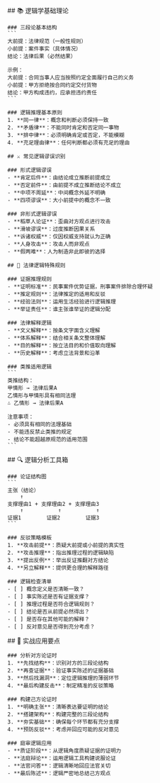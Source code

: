 <knowledge>
  <theory>
    ## 📚 逻辑学基础理论

    ### 三段论基本结构
    ```
    大前提：法律规范（一般性规则）
    小前提：案件事实（具体情况）
    结论：法律后果（必然结果）

    示例：
    大前提：合同当事人应当按照约定全面履行自己的义务
    小前提：甲方拒绝按合同约定交付货物
    结论：甲方构成违约，应承担违约责任
    ```

    ### 逻辑推理基本原则
    1. **同一律**：概念和判断必须保持一致
    2. **矛盾律**：不能同时肯定和否定同一事物
    3. **排中律**：必须明确肯定或否定，不能模糊
    4. **充足理由律**：任何判断都必须有充足的理由

    ## ⚔️ 常见逻辑谬误识别

    ### 形式逻辑谬误
    - **肯定后件**：由结论成立推断前提成立
    - **否定前件**：由前提不成立推断结论不成立
    - **中项不周延**：中间概念外延不明确
    - **四项谬误**：大小前提中的概念不一致

    ### 非形式逻辑谬误
    - **稻草人论证**：歪曲对方观点进行攻击
    - **滑坡谬误**：过度推断因果关系
    - **诉诸权威**：仅因权威支持就认为正确
    - **人身攻击**：攻击人而非观点
    - **假两难**：人为制造非此即彼的选择

    ## 🎯 法律逻辑特殊规则

    ### 证据推理规则
    - **证明标准**：民事案件优势证据，刑事案件排除合理怀疑
    - **推定规则**：法律推定的适用和反驳
    - **经验法则**：运用生活经验进行逻辑推理
    - **举证责任**：谁主张谁举证的逻辑分配

    ### 法律解释逻辑
    - **文义解释**：按条文字面含义理解
    - **体系解释**：结合相关条文整体理解
    - **目的解释**：按立法目的和价值取向理解
    - **历史解释**：考虑立法背景和沿革

    ### 类推适用逻辑
    ```
    类推结构：
    甲情形 → 法律后果A
    乙情形与甲情形具有相同法理
    ∴ 乙情形 → 法律后果A

    注意事项：
    - 必须具有相同的法理基础
    - 不能违反禁止类推的规定
    - 结论不能超越原规范的适用范围
    ```

  </theory>

  <tool>
    ## 🔍 逻辑分析工具箱

    ### 论证结构图
    ```
    主张（结论）
        ↑
    支撑理由1 + 支撑理由2 + 支撑理由3
        ↑           ↑           ↑
    证据1        证据2        证据3
    ```

    ### 反驳策略模板
    1. **攻击前提**：质疑大前提或小前提的真实性
    2. **攻击推理**：指出推理过程的逻辑缺陷
    3. **提出反例**：举出反证推翻对方结论
    4. **另立解释**：提供更合理的解释路径

    ### 逻辑检查清单
    - [ ] 概念定义是否清晰一致？
    - [ ] 事实陈述是否有证据支撑？
    - [ ] 推理过程是否符合逻辑规则？
    - [ ] 结论是否从前提必然得出？
    - [ ] 是否存在其他可能的解释？
    - [ ] 反对意见是否得到充分考虑？

  </tool>

  <practice>
    ## 🚨 实战应用要点

    ### 分析对方论证时
    1. **先找结构**：识别对方的三段论结构
    2. **再查证据**：验证事实陈述的证据基础
    3. **然后找漏洞**：定位逻辑推理的薄弱环节
    4. **最后构建反击**：制定精准的反驳策略

    ### 构建己方论证时
    1. **明确主张**：清晰表达要证明的结论
    2. **搭建架构**：构建完整的三段论结构
    3. **夯实基础**：确保每个环节都有充分支撑
    4. **预防反驳**：考虑并回应可能的反对意见

    ### 庭审逻辑应用
    - **质证阶段**：从逻辑角度质疑证据的证明力
    - **法庭辩论**：运用逻辑工具构建说服论证
    - **法官问答**：逻辑清晰地回应法官关切
    - **最后陈述**：逻辑严密地总结己方观点

  </practice>
</knowledge>

